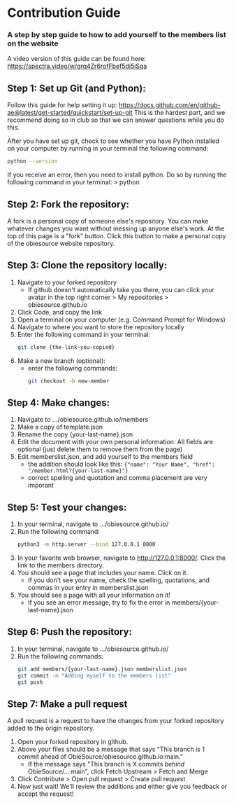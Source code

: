 # Contribution Guide

### A step by step guide to how to add yourself to the members list on the website

A video version of this guide can be found here: https://spectra.video/w/grq4Zr6rofFbef5di5iSqa

## Step 1: Set up Git (and Python):

Follow this guide for help setting it up:
https://docs.github.com/en/github-ae@latest/get-started/quickstart/set-up-git
This is the hardest part, and we recommend doing so in club so that we can answer questions while you do this.

After you have set up git, check to see whether you have Python installed on your computer by running in your terminal the following command: 
```sh
python --version
```
If you receive an error, then you need to install python. Do so by running the following command in your terminal: > python

## Step 2: Fork the repository:

A fork is a personal copy of someone else's repository. You can make whatever changes you want without messing up anyone else's work.
At the top of this page is a "fork" button. Click this button to make a personal copy of the obiesource website repository.

## Step 3: Clone the repository locally:

1. Navigate to your forked repository
   - If github doesn't automatically take you there, you can click your avatar in the top right corner > My repositories > obiesource.github.io
2. Click Code, and copy the link
3. Open a terminal on your computer (e.g. Command Prompt for Windows)
4. Navigate to where you want to store the repository locally
5. Enter the following command in your terminal:
   ```sh
   git clone {the-link-you-copied}
   ```
6. Make a new branch (optional):
   - enter the following commands:
      ```sh
      git checkout -b new-member
      ```

## Step 4: Make changes:

1. Navigate to .../obiesource.github.io/members
2. Make a copy of template.json
3. Rename the copy {your-last-name}.json
4. Edit the document with your own personal information. All fields are optional (just delete them to remove them from the page)
5. Edit memberslist.json, and add yourself to the members field
   - the addition should look like this: `{"name": "Your Name", "href": "/member.html?{your-last-name}"}`
   - correct spelling and quotation and comma placement are very imporant

## Step 5: Test your changes:

1. In your terminal, navigate to .../obiesource.github.io/
2. Run the following command:
   ```sh
   python3 -m http.server --bind 127.0.0.1 8000
   ```
3. In your favorite web browser, navigate to <http://127.0.0.1:8000/>. Click the link to the members directory.
4. You should see a page that includes your name. Click on it.
   - If you don't see your name, check the spelling, quotations, and commas in your entry in memberslist.json
5. You should see a page with all your information on it!
   - If you see an error message, try to fix the error in members/{your-last-name}.json

## Step 6: Push the repository:

1. In your terminal, navigate to .../obiesource.github.io/
2. Run the following commands:
   ```sh
   git add members/{your-last-name}.json memberslist.json  
   git commit -m "Adding myself to the members list"  
   git push
   ```

## Step 7: Make a pull request

A pull request is a request to have the changes from your forked repository added to the origin repository.

1. Open your forked repository in github.
2. Above your files should be a message that says "This branch is 1 commit ahead of ObieSource/obiesource.github.io:main."
   - If the message says "This branch is X commits _behind_ ObieSource/...:main", click Fetch Upstream > Fetch and Merge
3. Click Contribute > Open pull request > Create pull request
4. Now just wait! We'll review the additions and either give you feedback or accept the request!
